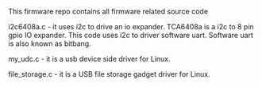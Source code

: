 This firmware repo contains all firmware related source code

i2c6408a.c - it uses i2c to drive an io expander. TCA6408a is a i2c to 8 pin gpio IO expander. 
This code uses i2c to driver software uart. Software uart is also known as bitbang.

my_udc.c - it is a usb device side driver for Linux.

file_storage.c - it is a USB file storage gadget driver for Linux.
    
